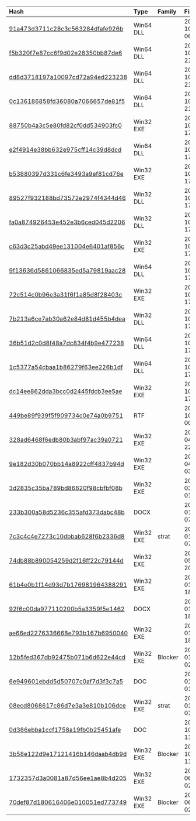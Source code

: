 |Hash|Type|Family|First_Seen|Name|
|:--|:--|:--|:--|:--|
|[91a473d3711c28c3c563284dfafe926b](https://www.virustotal.com/gui/file/91a473d3711c28c3c563284dfafe926b)|Win64 DLL||2020-10-17 06:11:03|91a473d3711c28c3c563284dfafe926b.virus|
|[f5b320f7e87cc6f9d02e28350bb87de6](https://www.virustotal.com/gui/file/f5b320f7e87cc6f9d02e28350bb87de6)|Win64 DLL||2020-10-06 21:36:18| |
|[dd8d3718197a10097cd72a94ed223238](https://www.virustotal.com/gui/file/dd8d3718197a10097cd72a94ed223238)|Win64 DLL||2020-10-06 21:36:17|/tmp/detector_sample_586922376|
|[0c136186858fd36080a7066657de81f5](https://www.virustotal.com/gui/file/0c136186858fd36080a7066657de81f5)|Win64 DLL||2020-10-06 21:36:16| |
|[88750b4a3c5e80fd82cf0dd534903fc0](https://www.virustotal.com/gui/file/88750b4a3c5e80fd82cf0dd534903fc0)|Win32 EXE||2020-10-06 17:30:20| |
|[e2f4914e38bb632e975cff14c39d8dcd](https://www.virustotal.com/gui/file/e2f4914e38bb632e975cff14c39d8dcd)|Win64 DLL||2020-10-06 17:30:19|negoexts.dll|
|[b53880397d331c6fe3493a9ef81cd76e](https://www.virustotal.com/gui/file/b53880397d331c6fe3493a9ef81cd76e)|Win32 EXE||2020-10-06 17:30:18| |
|[89527f932188bd73572e2974f4344d46](https://www.virustotal.com/gui/file/89527f932188bd73572e2974f4344d46)|Win32 DLL||2020-10-06 17:30:17| |
|[fa0a874926453e452e3b6ced045d2206](https://www.virustotal.com/gui/file/fa0a874926453e452e3b6ced045d2206)|Win32 DLL||2020-10-06 17:30:15| |
|[c63d3c25abd49ee131004e6401af856c](https://www.virustotal.com/gui/file/c63d3c25abd49ee131004e6401af856c)|Win32 EXE||2020-10-06 17:30:14| |
|[9f13636d5861066835ed5a79819aac28](https://www.virustotal.com/gui/file/9f13636d5861066835ed5a79819aac28)|Win64 DLL||2020-10-06 17:30:13| |
|[72c514c0b96e3a31f6f1a85d8f28403c](https://www.virustotal.com/gui/file/72c514c0b96e3a31f6f1a85d8f28403c)|Win32 EXE||2020-10-06 17:30:13| |
|[7b213a6ce7ab30a62e84d81d455b4dea](https://www.virustotal.com/gui/file/7b213a6ce7ab30a62e84d81d455b4dea)|Win32 DLL||2020-10-06 17:30:12| |
|[36b51d2c0d8f48a7dc834f4b9e477238](https://www.virustotal.com/gui/file/36b51d2c0d8f48a7dc834f4b9e477238)|Win64 DLL||2020-10-06 17:30:00| |
|[1c5377a54cbaa1b86279f63ee226b1df](https://www.virustotal.com/gui/file/1c5377a54cbaa1b86279f63ee226b1df)|Win64 DLL||2020-10-06 17:29:59| |
|[dc14ee862dda3bcc0d2445fdcb3ee5ae](https://www.virustotal.com/gui/file/dc14ee862dda3bcc0d2445fdcb3ee5ae)|Win32 EXE||2020-10-06 17:29:58| |
|[449be89f939f5f909734c0e74a0b9751](https://www.virustotal.com/gui/file/449be89f939f5f909734c0e74a0b9751)|RTF||2020-10-06 00:32:28|dttcodexgigas.5acf1e76ce0f893c7b9f66c097cec7aabf46d0fe|
|[328ad6468f6edb80b3abf97ac39a0721](https://www.virustotal.com/gui/file/328ad6468f6edb80b3abf97ac39a0721)|Win32 EXE||2019-04-21 22:31:55| |
|[9e182d30b070bb14a8922cff4837b94d](https://www.virustotal.com/gui/file/9e182d30b070bb14a8922cff4837b94d)|Win32 EXE||2019-04-02 03:52:24|%APPDATA%\msreg.exe|
|[3d2835c35ba789bd86620f98cbfbf08b](https://www.virustotal.com/gui/file/3d2835c35ba789bd86620f98cbfbf08b)|Win32 EXE||2019-03-26 01:31:46|MSREG.EXE|
|[233b300a58d5236c355afd373dabc48b](https://www.virustotal.com/gui/file/233b300a58d5236c355afd373dabc48b)|DOCX||2019-01-07 07:13:30|1206.doc|
|[7c3c4c4e7273c10dbbab628f6b2336d8](https://www.virustotal.com/gui/file/7c3c4c4e7273c10dbbab628f6b2336d8)|Win32 EXE|strat|2019-01-07 07:07:48|usb3mon.exe|
|[74db88b890054259d2f16ff22c79144d](https://www.virustotal.com/gui/file/74db88b890054259d2f16ff22c79144d)|Win32 EXE||2018-05-17 20:11:08| |
|[61b4e0b1f14d93d7b176981964388291](https://www.virustotal.com/gui/file/61b4e0b1f14d93d7b176981964388291)|Win32 EXE||2018-01-23 18:15:05|%APPDATA%\msreg.exe|
|[92f6c00da977110200b5a3359f5e1462](https://www.virustotal.com/gui/file/92f6c00da977110200b5a3359f5e1462)|DOCX||2018-01-23 18:15:05|C:\Documents and Settings\Administrator\Application Data\6.docx|
|[ae66ed2276336668e793b167b6950040](https://www.virustotal.com/gui/file/ae66ed2276336668e793b167b6950040)|Win32 EXE||2018-01-23 18:14:44|30d9c598136999238f155b592c90dc70416f72d6|
|[12b5fed367db92475b071b6d622e44cd](https://www.virustotal.com/gui/file/12b5fed367db92475b071b6d622e44cd)|Win32 EXE|Blocker|2018-01-08 02:00:38|contract 2018.exe|
|[6e949601ebdd5d50707c0af7d3f3c7a5](https://www.virustotal.com/gui/file/6e949601ebdd5d50707c0af7d3f3c7a5)|DOC||2018-01-08 01:12:31|contract.doc|
|[08ecd8068617c86d7e3a3e810b106dce](https://www.virustotal.com/gui/file/08ecd8068617c86d7e3a3e810b106dce)|Win32 EXE|strat|2018-01-08 01:11:58|winword.exe|
|[0d386ebba1ccf1758a19fb0b25451afe](https://www.virustotal.com/gui/file/0d386ebba1ccf1758a19fb0b25451afe)|DOC||2017-10-05 11:47:38|0927.doc|
|[3b58e122d9e17121416b146daab4db9d](https://www.virustotal.com/gui/file/3b58e122d9e17121416b146daab4db9d)|Win32 EXE|Blocker|2017-10-05 11:47:36|3b58e122d9e17121416b146daab4db9d.vir|
|[1732357d3a0081a87d56ee1ae8b4d205](https://www.virustotal.com/gui/file/1732357d3a0081a87d56ee1ae8b4d205)|Win32 EXE||2017-06-17 02:54:35|dwhost.exe|
|[70def87d180616406e010051ed773749](https://www.virustotal.com/gui/file/70def87d180616406e010051ed773749)|Win32 EXE|Blocker|2017-06-17 02:33:24| |
